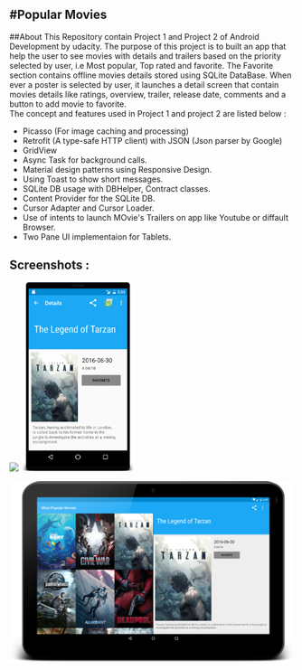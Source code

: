 #Popular Movies 
----------------------
##About
This Repository contain Project 1 and Project 2 of Android Development by udacity. The purpose of this project is to built an app that help the user to see movies with details and trailers based on the priority selected by user, i.e Most popular, Top rated and favorite. The Favorite section contains offline movies details stored using SQLite DataBase. When ever a poster is selected by user, it launches a detail screen that contain movies details like ratings, overview, trailer, release date, comments and a button to add movie to favorite.  
The concept and features used in Project 1 and project 2 are listed below :

 - Picasso (For image caching and processing)
 - Retrofit (A type-safe HTTP client) with JSON (Json parser by Google)
 - GridView 
 - Async Task for background calls.
 - Material design patterns using Responsive Design.
 - Using Toast to show short messages.
 - SQLite DB usage with DBHelper, Contract classes.
 - Content Provider for the SQLite DB.
 - Cursor Adapter and Cursor Loader.
 - Use of intents to launch MOvie's Trailers on app like Youtube or diffault Browser.
 - Two Pane UI implementaion for Tablets. 

Screenshots :
----------------------

<img width="40%" src="/art/Phone_PosterGrid.png" />   <img width="40%" src="/art/Movie's_Detail.png" />

![tablet-landscape](/art/Tablet.png)
